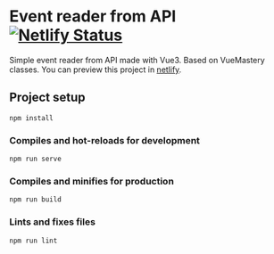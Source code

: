 # Event reader from API [![Netlify Status](https://api.netlify.com/api/v1/badges/a1c9e6e5-48a0-45b5-b435-61cf5553d961/deploy-status)](https://app.netlify.com/sites/kind-cori-d3b56b/deploys)

Simple event reader from API made with Vue3. Based on VueMastery classes. You can preview this project in <a href="https://event-list-vue-3.netlify.app/" target="_blank">netlify</a>.

## Project setup

```
npm install
```

### Compiles and hot-reloads for development

```
npm run serve
```

### Compiles and minifies for production

```
npm run build
```

### Lints and fixes files

```
npm run lint
```
